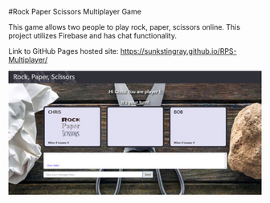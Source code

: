 #Rock Paper Scissors Multiplayer Game

This game allows two people to play rock, paper, scissors online. This project utilizes Firebase and has chat functionality.


Link to GitHub Pages hosted site: https://sunkstingray.github.io/RPS-Multiplayer/

![RPS Screen Shot](assets/images/rps.jpg)

